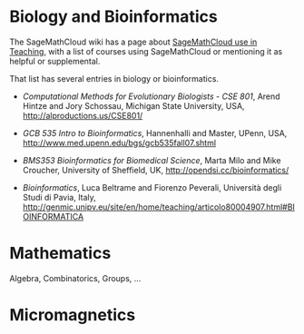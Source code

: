 # Biology and Bioinformatics

The SageMathCloud wiki has a page about
[SageMathCloud use in Teaching](https://github.com/sagemathinc/smc/wiki/Teaching),
with a list of courses using SageMathCloud or mentioning it as helpful or supplemental.

That list has several entries in biology or bioinformatics.

- *Computational Methods for Evolutionary Biologists - CSE 801*,
  Arend Hintze and Jory Schossau,
  Michigan State University, USA,
  http://alproductions.us/CSE801/

- *GCB 535 Intro to Bioinformatics*,
  Hannenhalli and Master,
  UPenn, USA,
  http://www.med.upenn.edu/bgs/gcb535fall07.shtml

- *BMS353 Bioinformatics for Biomedical Science*,
  Marta Milo and Mike Croucher,
  University of Sheffield, UK,
  http://opendsi.cc/bioinformatics/

- *Bioinformatics*,
  Luca Beltrame and Fiorenzo Peverali,
  Università degli Studi di Pavia, Italy,
  http://genmic.unipv.eu/site/en/home/teaching/articolo80004907.html#BIOINFORMATICA

# Mathematics

Algebra, Combinatorics, Groups, ...

# Micromagnetics

